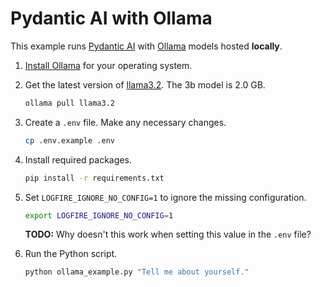 # Pydantic AI with Ollama

This example runs [Pydantic AI](https://ai.pydantic.dev/) with [Ollama](https://ollama.com/) models hosted **locally**.

1. [Install Ollama](https://ollama.com/download) for your operating system.

2. Get the latest version of [llama3.2](https://ollama.com/library/llama3.2). The 3b model is 2.0 GB.
    ```bash
    ollama pull llama3.2
    ```

3. Create a `.env` file. Make any necessary changes.
    ```bash
    cp .env.example .env
    ```

4. Install required packages.
    ```bash
    pip install -r requirements.txt
    ```

5. Set `LOGFIRE_IGNORE_NO_CONFIG=1` to ignore the missing configuration.
    ```bash
    export LOGFIRE_IGNORE_NO_CONFIG=1
    ```

    **TODO:** Why doesn't this work when setting this value in the `.env` file?

6. Run the Python script.
    ```bash
    python ollama_example.py "Tell me about yourself."
    ```
